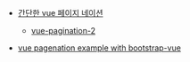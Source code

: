 - [간단한 vue 페이지 네이션](https://jsfiddle.net/matfish2/c9wp2k63)
  - [vue-pagination-2](https://www.npmjs.com/package/vue-pagination-2)

- [vue pagenation example with bootstrap-vue](https://codesandbox.io/s/bootstrap-vue-custom-pagination-forked-vwy5r)

